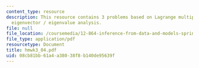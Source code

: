 ```yaml
---
content_type: resource
description: This resource contains 3 problems based on Lagrange multipliers, and
  eigenvector / eigenvalue analysis.
file: null
file_location: /coursemedia/12-864-inference-from-data-and-models-spring-2005/08cb81bb61a4a38038f8b140de95639f_hmwk3_04.pdf
file_type: application/pdf
resourcetype: Document
title: hmwk3_04.pdf
uid: 08cb81bb-61a4-a380-38f8-b140de95639f
---
```

